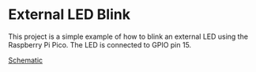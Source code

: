 # External LED Blink

This project is a simple example of how to blink an external LED using the Raspberry Pi Pico. The LED is connected to GPIO pin 15.

[Schematic](../../schematics/button-led-schematic.png)

